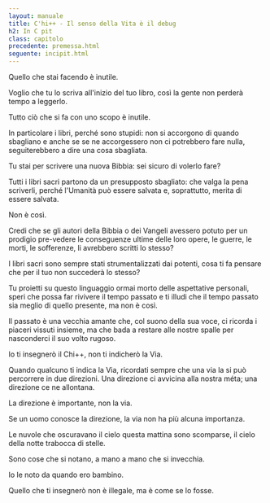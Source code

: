 ```yaml
---
layout: manuale
title: C'hi++ - Il senso della Vita è il debug
h2: In C pit
class: capitolo
precedente: premessa.html
seguente: incipit.html
---
```


Quello che stai facendo è inutile.

Voglio che tu lo scriva all\'inizio del tuo libro, così la gente non
perderà tempo a leggerlo.

Tutto ciò che si fa con uno scopo è inutile.

In particolare i libri, perché sono stupidi: non si accorgono di quando
sbagliano e anche se se ne accorgessero non ci potrebbero fare nulla,
seguiterebbero a dire una cosa sbagliata.

Tu stai per scrivere una nuova Bibbia: sei sicuro di volerlo fare?

Tutti i libri sacri partono da un presupposto sbagliato: che valga la
pena scriverli, perché l\'Umanità può essere salvata e, soprattutto,
merita di essere salvata.

Non è così.

Credi che se gli autori della Bibbia o dei Vangeli avessero potuto per
un prodigio pre-vedere le conseguenze ultime delle loro opere, le
guerre, le morti, le sofferenze, li avrebbero scritti lo stesso?

I libri sacri sono sempre stati strumentalizzati dai potenti, cosa ti fa
pensare che per il tuo non succederà lo stesso?

Tu proietti su questo linguaggio ormai morto delle aspettative
personali, speri che possa far rivivere il tempo passato e ti illudi che
il tempo passato sia meglio di quello presente, ma non è così.

Il passato è una vecchia amante che, col suono della sua voce, ci
ricorda i piaceri vissuti insieme, ma che bada a restare alle nostre
spalle per nasconderci il suo volto rugoso.

Io ti insegnerò il Chi++, non ti indicherò la Via.

Quando qualcuno ti indica la Via, ricordati sempre che una via la si può
percorrere in due direzioni. Una direzione ci avvicina alla nostra méta;
una direzione ce ne allontana.

La direzione è importante, non la via.

Se un uomo conosce la direzione, la via non ha più alcuna importanza.

Le nuvole che oscuravano il cielo questa mattina sono scomparse, il
cielo della notte trabocca di stelle.

Sono cose che si notano, a mano a mano che si invecchia.

Io le noto da quando ero bambino.

Quello che ti insegnerò non è illegale, ma è come se lo fosse.
